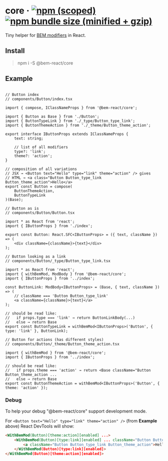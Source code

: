 # core &middot; [![npm (scoped)](https://img.shields.io/npm/v/@bem-react/core.svg)](https://www.npmjs.com/package/@bem-react/core) [![npm bundle size (minified + gzip)](https://img.shields.io/bundlephobia/minzip/@bem-react/core.svg)](https://bundlephobia.com/result?p=@bem-react/core)

Tiny helper for [BEM modifiers](https://en.bem.info/methodology/key-concepts/#modifier) in React.

## Install

> npm i -S @bem-react/core

## Example

```tsx

// Button index
// components/Button/index.tsx

import { compose, IClassNameProps } from '@bem-react/core';

import { Button as Base } from './Button';
import { ButtonTypeLink } from './_type/Button_type_link';
import { ButtonThemeAction } from './_theme/Button_theme_action';

export interface IButtonProps extends IClassNameProps {
    text: string;

    // list of all modifiers
    type?: 'link';
    theme?: 'action';
}

// composition of all variations
// JSX → <Button text="Hello" type="link" theme="action" /> gives
// HTML → <a class="Button Button_type_link Button_theme_action">Hello</a>
export const Button = compose(
    ButtonThemeAction,
    ButtonTypeLink
)(Base);

// Button as is
// components/Button/Button.tsx

import * as React from 'react';
import { IButtonProps } from './index';

export const Button: React.SFC<IButtonProps> = ({ text, className }) => (
    <div className={className}>{text}</div>
);

// Button looking as a link
// components/Button/_type/Button_type_link.tsx

import * as React from 'react';
import { withBemMod, ModBody } from '@bem-react/core';
import { IButtonProps } from '../index';

const ButtonLink: ModBody<IButtonProps> = (Base, { text, className }) => (
    // className === 'Button Button_type_link'
    <a className={className}>{text}</a>
);

// should be read like:
//   if props.type === 'link' → return ButtonLinkBody(...)
//   else → return Base
export const ButtonTypeLink = withBemMod<IButtonProps>('Button', { type: 'link' }, ButtonLink);

// Button for actions (has different styles)
// components/Button/_theme/Button_theme_action.tsx

import { withBemMod } from '@bem-react/core';
import { IButtonProps } from '../index';

// should be read like:
//   if props.theme === 'action' → return <Base className="Button Button_theme_action ...
//   else → return Base
export const ButtonThemeAction = withBemMod<IButtonProps>('Button', { theme: 'action' });
```

### Debug

To help your debug "@bem-react/core" support development mode.

For `<Button text="Hello" type="link" theme="action" />` (from **Example** above) React DevTools will show:

```html
<WithBemMod(Button)[theme:action][enabled] ...>
    <WithBemMod(Button)[type:link][enabled] ... className="Button Button_theme_action">
        <a className="Button Button_type_link Button_theme_action">Hello</a>
    </WithBemMod(Button)[type:link][enabled]>
</WithBemMod(Button)[theme:action][enabled]>
```
